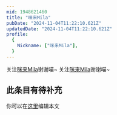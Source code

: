 ```yaml
---
mid: 1948621460
title: "咪来Mila"
pubDate: "2024-11-04T11:22:10.621Z"
updatedDate: "2024-11-04T11:22:10.621Z"
profile:
  {
    Nickname: ["咪来Mila"],
  }
---
```


关注[咪来Mila](https://space.bilibili.com/1948621460)谢谢喵~ 关注[咪来Mila](https://space.bilibili.com/1948621460)谢谢喵~

## 此条目有待补充
你可以在[这里](https://github.com/Yuhanawa/VTuber.ICU-Content/edit/master/v/咪来Mila/index.md)编辑本文
